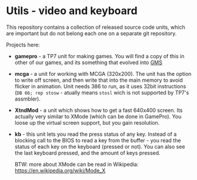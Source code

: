 # Utils - video and keyboard

This repository contains a collection
of released source code units, which are important
but do not belong each one on a separate git 
repository.

Projects here:

* __gamepro__ - a TP7 unit for making games. 
  You will find a copy of this in other of our
  games, and its something that evolved into 
  [GMS](https://github.com/DarkCloudDOS/gms)
* __mcga__ - a unit for working with MCGA (320x200). 
  The unit has the option to write off screen, and then
  write that into the main memory to avoid flicker in
  animation. Unit needs 386 to run, as it uses 32bit 
  instructions (`DB 66; rep stosw` - atually means 
  `stosl` wich is not supported by TP7's assmbler).
* __XtndMod__ - a unit which shows how to get a fast
  640x400 screen. Its actually very similar to XMode 
  (which can be done in GamePro). You loose up the virtual 
  screen support, but you gain resolution. 
* __kb__ - this unit lets you read the press status of 
  any key. Instead of a blocking call to the BIOS to read a
  key from the buffer - you read the status of each key 
  on the keyboard (pressed or not).  You can also see the
  last keyboard pressed, and the amount of keys pressed.

  BTW: more about XMode can be read in Wikipedia: https://en.wikipedia.org/wiki/Mode_X
  